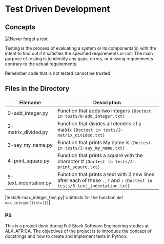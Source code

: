 # Test Driven Development

## **Concepts**

![Never forget a test](https://s3.amazonaws.com/intranet-projects-files/holbertonschool-higher-level_programming+/246/giphy-4.gif)

Testing is the process of evaluating a system or its components(s) with the intent to find out if it satisfies the specified requirements or not. The main purpose of testing is to identify any gaps, errors, or missing requirements contrary to the actual requirements.

Remember code that is not tested cannot be trusted

## Files in the Directory

| Filename              | Description                                                                                                                   |
| --------------------- | ----------------------------------------------------------------------------------------------------------------------------- |
| 0-add_integer.py      | Function that adds two integers `(Doctest in tests/0-add_integer.txt)`                                                        |
| 2-matrix_divided.py   | Function that divides all elemtns of a matrix `(Doctest in tests/2-matrix_divided.txt)`                                       |
| 3-say_my_name.py      | Function that prints My name is <first name> <last name> `(Doctest in tests/3-say_my_name.txt)`                               |
| 4-print_square.py     | Function that prints a square with the character # `(Doctest in tests/4-print_sqaure.txt) `                                   |
| 5-text_indentation.py | Function that prints a text with 2 new lines after each of these `.`, `?` and `:` `(Doctest in tests/5-text_indentation.txt)` |

|tests/6-max_integer_test.py| Unittests for the function `def max_integer(list=[])`|

### PS

This is a project done during Full Stack Software Engineering studies at ALX_AFRICA. The objectives of the project is to introduce the concept of docstrings and how to create and implement tests in Python.
